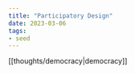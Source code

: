 ```yaml
---
title: "Participatory Design"
date: 2023-03-06
tags:
- seed
---
```

[[thoughts/democracy|democracy]]
